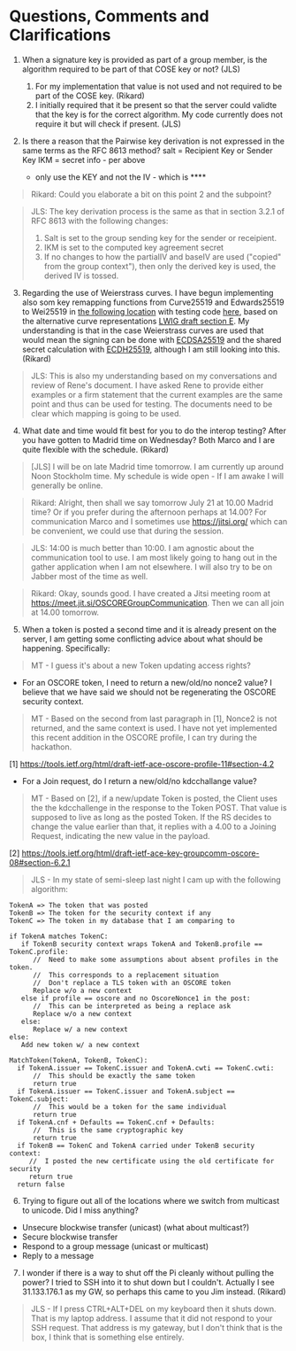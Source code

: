 # Questions, Comments and Clarifications

1. When a signature key is provided as part of a group member, is the algorithm required to be part of that COSE key or not?  (JLS)
    1. For my implementation that value is not used and not required to be part of the COSE key. (Rikard)
    2. I initially required that it be present so that the server could validte that the key is for the correct algorithm.  My code currently does not require it but will check if present. (JLS)

2. Is there a reason that the Pairwise key derivation is not expressed in the same terms as the RFC 8613 method?
   salt = Recipient Key or Sender Key
   IKM = secret
   info - per above
   - only use the KEY and not the IV - which is ****

> Rikard: Could you elaborate a bit on this point 2 and the subpoint?

> JLS:  The key derivation process is the same as that in section 3.2.1 of RFC 8613 with the following changes:
> 1. Salt is set to the group sending key for the sender or receipient.
> 2. IKM is set to the computed key agreement secret
> 3. If no changes to how the partialIV and baseIV are used ("copied" from the group context"), then only the derived key is used, the derived IV is tossed.

3. Regarding the use of Weierstrass curves. I have begun implementing also som key remapping functions from Curve25519 and Edwards25519 to Wei25519 in 
[the following location](https://github.com/rikard-sics/californium/blob/group_oscore/cf-oscore/src/main/java/org/eclipse/californium/oscore/group/KeyRemapping.java#L296) with testing code [here](https://github.com/rikard-sics/californium/blob/group_oscore/cf-oscore/src/test/java/org/eclipse/californium/oscore/group/KeyRemappingTest.java#L163), based on the alternative curve representations [LWIG draft section E](https://tools.ietf.org/html/draft-ietf-lwig-curve-representations-10#appendix-E).
My understanding is that in the case Weierstrass curves are used that would mean the signing can be done with [ECDSA25519](https://tools.ietf.org/html/draft-ietf-lwig-curve-representations-10#section-10.2) and the shared secret calculation with [ECDH25519](https://tools.ietf.org/html/draft-ietf-lwig-curve-representations-10#section-10.3), although I am still looking into this. (Rikard)

> JLS:  This is also my understanding based on my conversations and review of Rene's document.
> I have asked Rene to provide either examples or a firm statement that the current examples are the same point and thus can be used for testing.
> The documents need to be clear which mapping is going to be used.

4. What date and time would fit best for you to do the interop testing? After you have gotten to Madrid time on Wednesday? Both Marco and I are quite flexible with the schedule. (Rikard)

>   [JLS] I will be on late Madrid time tomorrow.  I am currently up around Noon Stockholm time.  My schedule is wide open - If I am awake I will generally be online.

> Rikard: Alright, then shall we say tomorrow July 21 at 10.00 Madrid time? Or if you prefer during the afternoon perhaps at 14.00? For communication Marco and I sometimes use https://jitsi.org/ which can be convenient, we could use that during the session.

> JLS: 14:00 is much better than 10:00.  I am agnostic about the communication tool to use.  I am most likely going to hang out in the gather application when I am not elsewhere.  I will also try to be on Jabber most of the time as well.

> Rikard: Okay, sounds good. I have created a Jitsi meeting room at https://meet.jit.si/OSCOREGroupCommunication. Then we can all join at 14.00 tomorrow.

5. When a token is posted a second time and it is already present on the server, I am getting some conflicting advice about what should be happening.  Specifically:

> MT - I guess it's about a new Token updating access rights?

  - For an OSCORE token, I need to return a new/old/no nonce2 value?  I believe that we have said we should not be regenerating the OSCORE security context.
  
> MT - Based on the second from last paragraph in [1], Nonce2 is not returned, and the same context is used. I have not yet implemented this recent addition in the OSCORE profile, I can try during the hackathon.

[1] https://tools.ietf.org/html/draft-ietf-ace-oscore-profile-11#section-4.2

  - For a Join request, do I return a new/old/no kdcchallange value?

> MT - Based on [2], if a new/update Token is posted, the Client uses the the kdcchallenge in the response to the Token POST. That value is supposed to live as long as the posted Token. If the RS decides to change the value earlier than that, it replies with a 4.00 to a Joining Request, indicating the new value in the payload.

[2] https://tools.ietf.org/html/draft-ietf-ace-key-groupcomm-oscore-08#section-6.2.1

> JLS - In my state of semi-sleep last night I cam up with the following algorithm:
~~~
TokenA => The token that was posted
TokenB => The token for the security context if any
TokenC => The token in my database that I am comparing to

if TokenA matches TokenC:
   if TokenB security context wraps TokenA and TokenB.profile == TokenC.profile:
      //  Need to make some assumptions about absent profiles in the token.
      //  This corresponds to a replacement situation
      //  Don't replace a TLS token with an OSCORE token
      Replace w/o a new context
   else if profile == oscore and no OscoreNonce1 in the post:
      //  This can be interpreted as being a replace ask
      Replace w/o a new context
   else:
      Replace w/ a new context
else:
   Add new token w/ a new context

MatchToken(TokenA, TokenB, TokenC):
  if TokenA.issuer == TokenC.issuer and TokenA.cwti == TokenC.cwti:
      //  This should be exactly the same token
      return true
  if TokenA.issuer == TokenC.issuer and TokenA.subject == TokenC.subject:
      //  This would be a token for the same individual
      return true
  if TokenA.cnf + Defaults == TokenC.cnf + Defaults:
      //  This is the same cryptographic key
      return true
  if TokenB == TokenC and TokenA carried under TokenB security context:
     //  I posted the new certificate using the old certificate for security
     return true
  return false
~~~

6.  Trying to figure out all of the locations where we switch from multicast to unicode.  Did I miss anything?
*  Unsecure blockwise transfer (unicast) (what about multicast?)
*  Secure blockwise transfer
*  Respond to a group message (unicast or multicast)
*  Reply to a message

7. I wonder if there is a way to shut off the Pi cleanly without pulling the power? I tried to SSH into it to shut down but I couldn't. Actually I see 31.133.176.1 as my GW, so perhaps this came to you Jim instead. (Rikard)

> JLS - If I press CTRL+ALT+DEL on my keyboard then it shuts down.  That is my laptop address.  I assume that it did not respond to your SSH request.
> That address is my gateway, but I don't think that is the box, I think that is something else entirely.
